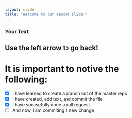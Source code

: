 ```yaml
---
layout: slide
title: "Welcome to our second slide!"
---
```

### Your Text
Use the left arrow to go back!
---
# It is important to notive the following:
-[x] I have learned to create a branch out of the master repo
-[x] I have created, add text, and commit the file
-[x] I have succsefully done a pull request
-[ ] And now, I am commiting a new change
